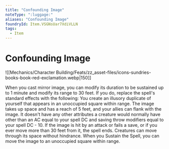 ```yaml
---
title: "Confounding Image"
noteType: ":luggage:"
aliases: "Confounding Image"
foundryId: Item.VSGNsUar7XdiVLLN
tags:
  - Item
---
```


# Confounding Image
![[Mechanics/Character Building/Feats/zz_asset-files/icons-sundries-books-book-red-exclamation.webp|150]]

When you cast mirror image, you can modify its duration to be sustained up to 1 minute and modify its range to 30 feet. If you do, replace the spell's standard effects with the following: You create an illusory duplicate of yourself that appears in an unoccupied square within range. The image takes up space and has a reach of 5 feet, and your allies can flank with the image. It doesn't have any other attributes a creature would normally have other than an AC equal to your spell DC and saving throw modifiers equal to your spell DC - 10. If the image is hit by an attack or fails a save, or if you ever move more than 30 feet from it, the spell ends. Creatures can move through its space without hindrance. When you Sustain the Spell, you can move the image to an unoccupied square within range.
